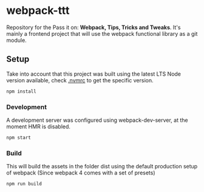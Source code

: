 # webpack-ttt
Repository for the Pass it on: **Webpack, Tips, Tricks and Tweaks**. It's mainly a frontend project that will use the webpack functional library as a git module.

## Setup
Take into account that this project was built using the latest LTS Node version available, check [.nvmrc](.nvmrc) to get the specific version.

```sh
npm install
```

### Development
A development server was configured using webpack-dev-server, at the moment HMR is disabled.

```sh
npm start
```

### Build
This will build the assets in the folder dist using the default production setup of webpack (Since webpack 4 comes with a set of presets)

```sh
npm run build
```